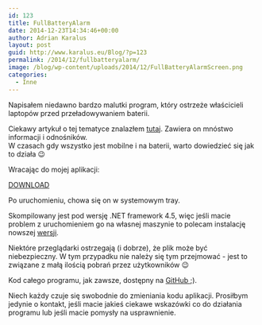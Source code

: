 ```yaml
---
id: 123
title: FullBatteryAlarm
date: 2014-12-23T14:34:46+00:00
author: Adrian Karalus
layout: post
guid: http://www.karalus.eu/Blog/?p=123
permalink: /2014/12/fullbatteryalarm/
image: /blog/wp-content/uploads/2014/12/FullBatteryAlarmScreen.png
categories:
  - Inne
---
```

Napisałem niedawno bardzo malutki program, który ostrzeże właścicieli laptopów przed przeładowywaniem baterii.

<!--more-->

Ciekawy artykuł o tej tematyce znalazłem <a href="http://batteryuniversity.com/learn/article/how_to_prolong_lithium_based_batteries" target="_blank">tutaj</a>. Zawiera on mnóstwo informacji i odnośników.  
W czasach gdy wszystko jest mobilne i na baterii, warto dowiedzieć się jak to działa 😉

Wracając do mojej aplikacji:

<a href="/blog/wp-content/uploads/2014/12/FullBatteryAlarm.zip" target="_blank">DOWNLOAD</a>

Po uruchomieniu, chowa się on w systemowym tray.

Skompilowany jest pod wersję .NET framework 4.5, więc jeśli macie problem z uruchomieniem go na własnej maszynie to polecam instalację nowszej <a href="http://www.microsoft.com/pl-pl/download/details.aspx?id=30653" target="_blank">wersji</a>.

Niektóre przeglądarki ostrzegają (i dobrze), że plik może być niebezpieczny. W tym przypadku nie należy się tym przejmować - jest to związane z małą ilością pobrań przez użytkowników 😉

Kod całego programu, jak zawsze, dostępny na <a href="https://github.com/AdrianRamzes/FullBatteryAlarm" target="_blank">GitHub </a>;).

Niech każdy czuje się swobodnie do zmieniania kodu aplikacji. Prosiłbym jedynie o kontakt, jeśli macie jakieś ciekawe wskazówki co do działania programu lub jeśli macie pomysły na usprawnienie.